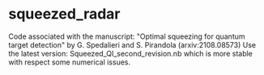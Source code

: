 # squeezed_radar
Code associated with the manuscript: "Optimal squeezing for quantum target detection" by G. Spedalieri and S. Pirandola (arxiv:2108.08573)
Use the latest version: Squeezed_QI_second_revision.nb which is more stable with respect some numerical issues.
